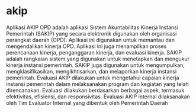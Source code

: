 # akip
Aplikasi AKIP OPD adalah aplikasi Sistem Akuntabilitas Kinerja Instansi Pemerintah (SAKIP) yang secara elektronik digunakan oleh organisasi perangkat daerah (OPD). 
Aplikasi ini digunakan untuk memantau dan mengendalikan kinerja OPD. Aplikasi ini juga menampilkan proses perencanaan kinerja, penganggaran kinerja, dan evaluasi kinerja. 
SAKIP adalah rangkaian sistem yang digunakan untuk menetapkan dan mengukur kinerja instansi pemerintah. SAKIP juga digunakan untuk mengumpulkan, mengklasifikasikan, mengikhtisarkan, dan melaporkan kinerja instansi pemerintah. 
Evaluasi AKIP dilakukan untuk mengetahui capaian kinerja instansi pemerintah dalam melaksanakan program dan kegiatan yang telah direncanakan. Evaluasi dilakukan berdasarkan berbagai aspek, termasuk efektivitas, efisiensi, dan responsivitas. 
Evaluasi AKIP internal dilaksanakan oleh Tim Evaluator Internal yang dibentuk oleh Pemerintah Daerah